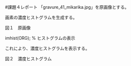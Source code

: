#課題４レポート
「gravure_41_mikarika.jpg」を原画像とする。

画素の濃度ヒストグラムを生成する。

図１　原画像

imhist(ORG); % ヒストグラムの表示 

これにより、濃度ヒストグラムを表示する。

図２　濃度ヒストグラム
